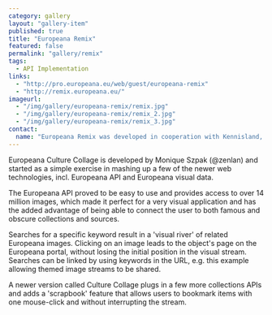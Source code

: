```yaml
---
category: gallery
layout: "gallery-item"
published: true
title: "Europeana Remix"
featured: false
permalink: "gallery/remix"
tags: 
  - API Implementation
links: 
  - "http://pro.europeana.eu/web/guest/europeana-remix"
  - "http://remix.europeana.eu/"
imageurl:
  - "/img/gallery/europeana-remix/remix.jpg"
  - "/img/gallery/europeana-remix/remix_2.jpg"
  - "/img/gallery/europeana-remix/remix_3.jpg"
contact:
  name: "Europeana Remix was developed in cooperation with Kennisland, Three Eyed Labs, and BigUp."
---
```


Europeana Culture Collage is developed by Monique Szpak (@zenlan) and started as a simple exercise in mashing up a few of the newer web technologies, incl. Europeana API and Europeana visual data.

The Europeana API proved to be easy to use and provides access to over 14 million images, which made it perfect for a very visual application and has the added advantage of being able to connect the user to both famous and obscure collections and sources.

Searches for a specific keyword result in a 'visual river' of related Europeana images. Clicking on an image leads to the object's page on the Europeana portal, without losing the initial position in the visual stream. Searches can be linked by using keywords in the URL, e.g. this example allowing themed image streams to be shared.

A newer version called Culture Collage plugs in a few more collections APIs and adds a 'scrapbook' feature that allows users to bookmark items with one mouse-click and without interrupting the stream.
